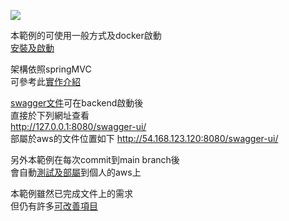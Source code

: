 ![](https://github.com/qqdog1/sbbet/workflows/Java%20CI%20with%20Maven/badge.svg)

本範例的可使用一般方式及docker啟動  
[安裝及啟動](https://github.com/qqdog1/sbbet/wiki/%E5%AE%89%E8%A3%9D%E5%8F%8A%E5%95%9F%E5%8B%95)  

架構依照springMVC  
可參考此[實作介紹](https://github.com/qqdog1/sbbet/wiki/%E5%AF%A6%E4%BD%9C%E4%BB%8B%E7%B4%B9)

[swagger文件](https://github.com/qqdog1/sbbet/wiki/Swagger-API-documentation)可在backend啟動後  
直接於下列網址查看  
http://127.0.0.1:8080/swagger-ui/  
部屬於aws的文件位置如下
http://54.168.123.120:8080/swagger-ui/  

另外本範例在每次commit到main branch後  
會自動[測試及部屬](https://github.com/qqdog1/sbbet/wiki/Auto-build-and-deploy)到個人的aws上

本範例雖然已完成文件上的需求  
但仍有許多[可改善項目](https://github.com/qqdog1/sbbet/wiki/%E5%8F%AF%E6%94%B9%E5%96%84%E9%A0%85%E7%9B%AE)    
